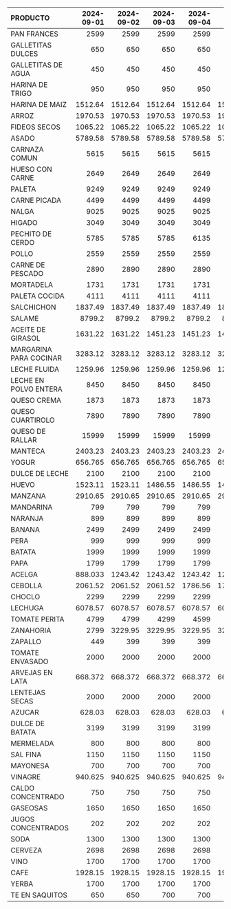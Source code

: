 | PRODUCTO               |   2024-09-01 |   2024-09-02 |   2024-09-03 |   2024-09-04 |   2024-09-05 |   2024-09-06 |   2024-09-07 |   2024-09-08 |   2024-09-09 |   2024-09-10 |   2024-09-11 |   2024-09-12 |   2024-09-13 |
|:-----------------------|-------------:|-------------:|-------------:|-------------:|-------------:|-------------:|-------------:|-------------:|-------------:|-------------:|-------------:|-------------:|-------------:|
| PAN FRANCES            |     2599     |     2599     |     2599     |     2599     |     2599     |     2599     |     2599     |     2599     |     2599     |     2599     |     2599     |     2599     |     2599     |
| GALLETITAS DULCES      |      650     |      650     |      650     |      650     |      650     |      650     |      650     |      650     |      650     |      650     |      650     |      650     |      650     |
| GALLETITAS DE AGUA     |      450     |      450     |      450     |      450     |      450     |      450     |      450     |      450     |      450     |      450     |      450     |      500     |      500     |
| HARINA DE TRIGO        |      950     |      950     |      950     |      950     |      950     |      950     |      950     |      950     |      950     |      950     |      950     |      950     |      950     |
| HARINA DE MAIZ         |     1512.64  |     1512.64  |     1512.64  |     1512.64  |     1512.64  |     1512.64  |     1512.64  |     1512.64  |     1512.64  |     1512.64  |     1512.64  |     1512.64  |     1512.64  |
| ARROZ                  |     1970.53  |     1970.53  |     1970.53  |     1970.53  |     1970.53  |     1970.53  |     1970.53  |     1970.53  |     1970.53  |     1970.53  |     1970.53  |     1970.53  |     1970.53  |
| FIDEOS SECOS           |     1065.22  |     1065.22  |     1065.22  |     1065.22  |     1065.22  |     1065.22  |     1065.22  |     1065.22  |     1065.22  |     1065.22  |     1065.22  |     1065.22  |     1065.22  |
| ASADO                  |     5789.58  |     5789.58  |     5789.58  |     5789.58  |     5789.58  |     5789.58  |     5789.58  |     5789.58  |     5789.58  |     5789.58  |     5789.58  |     5789.58  |     5789.58  |
| CARNAZA COMUN          |     5615     |     5615     |     5615     |     5615     |     5615     |     5615     |     5615     |     5615     |     5615     |     5615     |     5615     |     5615     |     5615     |
| HUESO CON CARNE        |     2649     |     2649     |     2649     |     2649     |     2649     |     2649     |     2649     |     2649     |     2649     |     2649     |     2649     |     2649     |     2649     |
| PALETA                 |     9249     |     9249     |     9249     |     9249     |     9249     |     9249     |     9249     |     9249     |     9249     |     9249     |     9249     |     9249     |     9249     |
| CARNE PICADA           |     4499     |     4499     |     4499     |     4499     |     4499     |     4499     |     4499     |     4499     |     4499     |     4499     |     4499     |     4499     |     4499     |
| NALGA                  |     9025     |     9025     |     9025     |     9025     |     9025     |     9025     |     9025     |     9025     |     9025     |     9025     |     9025     |     9025     |     9025     |
| HIGADO                 |     3049     |     3049     |     3049     |     3049     |     3049     |     3049     |     3049     |     3049     |     3049     |     3049     |     3049     |     3049     |     3049     |
| PECHITO DE CERDO       |     5785     |     5785     |     5785     |     6135     |     6135     |     6135     |     6135     |     6135     |     6135     |     6135     |     6135     |     6135     |     6135     |
| POLLO                  |     2559     |     2559     |     2559     |     2559     |     2559     |     2559     |     2559     |     2559     |     2559     |     2559     |     2559     |     2559     |     2559     |
| CARNE DE PESCADO       |     2890     |     2890     |     2890     |     2890     |     2890     |     2890     |     2890     |     2890     |     2890     |     2890     |     2890     |     2890     |     2890     |
| MORTADELA              |     1731     |     1731     |     1731     |     1731     |     1731     |     1731     |     1731     |     1731     |     1731     |     1904     |     1904     |     1904     |     1904     |
| PALETA COCIDA          |     4111     |     4111     |     4111     |     4111     |     4111     |     4111     |     4111     |     4111     |     4111     |     4522     |     4522     |     4522     |     4522     |
| SALCHICHON             |     1837.49  |     1837.49  |     1837.49  |     1837.49  |     1837.49  |     1837.49  |     1837.49  |     1837.49  |     1837.49  |     2020.75  |     2020.75  |     2020.75  |     2020.75  |
| SALAME                 |     8799.2   |     8799.2   |     8799.2   |     8799.2   |     8799.2   |     8799.2   |     8799.2   |     8799.2   |     8799.2   |     9599.2   |     9599.2   |     9599.2   |     9599.2   |
| ACEITE DE GIRASOL      |     1631.22  |     1631.22  |     1451.23  |     1451.23  |     1451.23  |     1451.23  |     1451.23  |     1451.23  |     1451.23  |     1451.23  |     1451.23  |     1451.23  |     1451.23  |
| MARGARINA PARA COCINAR |     3283.12  |     3283.12  |     3283.12  |     3283.12  |     3283.12  |     3283.12  |     3283.12  |     3283.12  |     3283.12  |     3283.12  |     3283.12  |     3283.12  |     3283.12  |
| LECHE FLUIDA           |     1259.96  |     1259.96  |     1259.96  |     1259.96  |     1259.96  |     1259.96  |     1259.96  |     1259.96  |     1259.96  |     1259.96  |     1259.96  |     1259.96  |     1259.96  |
| LECHE EN POLVO ENTERA  |     8450     |     8450     |     8450     |     8450     |     8450     |     8450     |     8450     |     8450     |     8450     |     8450     |     9206.17  |     9206.17  |     9206.17  |
| QUESO CREMA            |     1873     |     1873     |     1873     |     1873     |     1873     |     1873     |     1873     |     1873     |     1873     |     1873     |     1873     |     1873     |     1873     |
| QUESO CUARTIROLO       |     7890     |     7890     |     7890     |     7890     |     7890     |     7890     |     7890     |     7890     |     7890     |     7890     |     7890     |     7890     |     7890     |
| QUESO DE RALLAR        |    15999     |    15999     |    15999     |    15999     |    15999     |    15999     |    15999     |    15999     |    15999     |    15999     |    15999     |    15999     |    15999     |
| MANTECA                |     2403.23  |     2403.23  |     2403.23  |     2403.23  |     2403.23  |     2403.23  |     2403.23  |     2403.23  |     2403.23  |     2403.23  |     2403.23  |     2403.23  |     2403.23  |
| YOGUR                  |      656.765 |      656.765 |      656.765 |      656.765 |      656.765 |      656.765 |      656.765 |      656.765 |      656.765 |      656.765 |      656.765 |      656.765 |      656.765 |
| DULCE DE LECHE         |     2100     |     2100     |     2100     |     2100     |     2100     |     2100     |     2100     |     2100     |     2100     |     2100     |     2100     |     2100     |     2100     |
| HUEVO                  |     1523.11  |     1523.11  |     1486.55  |     1486.55  |     1437.57  |     1437.57  |     1437.57  |     1437.57  |     1437.57  |     1437.57  |     1437.57  |     1437.57  |     1437.57  |
| MANZANA                |     2910.65  |     2910.65  |     2910.65  |     2910.65  |     2910.65  |     2910.65  |     2910.65  |     2910.65  |     2910.65  |     2910.65  |     2910.65  |     2910.65  |     2910.65  |
| MANDARINA              |      799     |      799     |      799     |      799     |      799     |      799     |      799     |      799     |      799     |      799     |      799     |      799     |      799     |
| NARANJA                |      899     |      899     |      899     |      899     |      899     |      899     |      899     |      899     |      899     |      899     |      899     |      899     |      899     |
| BANANA                 |     2499     |     2499     |     2499     |     2499     |     2499     |     2499     |     2499     |     2499     |     2499     |     2299     |     2299     |     2299     |     2299     |
| PERA                   |      999     |      999     |      999     |      999     |      999     |      999     |      999     |      999     |      999     |      999     |      999     |      999     |      999     |
| BATATA                 |     1999     |     1999     |     1999     |     1999     |     1999     |     1999     |     1999     |     1999     |     1999     |     1999     |     1999     |     1999     |     1999     |
| PAPA                   |     1799     |     1799     |     1799     |     1799     |     1799     |     1799     |     1799     |     1799     |     1799     |     1799     |     1799     |     1799     |     1799     |
| ACELGA                 |      888.033 |     1243.42  |     1243.42  |     1243.42  |     1243.42  |     1243.42  |     1243.42  |     1243.42  |     1243.42  |     1243.42  |     1243.42  |     1243.42  |     1243.42  |
| CEBOLLA                |     2061.52  |     2061.52  |     2061.52  |     1786.56  |     1786.56  |     1786.56  |     1786.56  |     1786.56  |     1786.56  |     1786.56  |     1786.56  |     1786.56  |     1786.56  |
| CHOCLO                 |     2299     |     2299     |     2299     |     2299     |     2299     |     2299     |     2299     |     2299     |     2299     |     2599     |     2599     |     2599     |     2599     |
| LECHUGA                |     6078.57  |     6078.57  |     6078.57  |     6078.57  |     6078.57  |     6078.57  |     6078.57  |     6078.57  |     5673.2   |     5673.2   |     5673.2   |     5673.2   |     5470.51  |
| TOMATE PERITA          |     4799     |     4799     |     4299     |     4599     |     4599     |     4499     |     4999     |     4999     |     4999     |     4999     |     4999     |     4999     |     4999     |
| ZANAHORIA              |     2799     |     3229.95  |     3229.95  |     3229.95  |     3229.95  |     3229.95  |     3229.95  |     3229.95  |     3229.95  |     3229.95  |     3229.95  |     3229.95  |     3229.95  |
| ZAPALLO                |      449     |      399     |      399     |      399     |      399     |      469     |      499     |      499     |      499     |      499     |      499     |      499     |      649     |
| TOMATE ENVASADO        |     2000     |     2000     |     2000     |     2000     |     2000     |     2000     |     2000     |     2000     |     2000     |     2000     |     2000     |     2000     |     2000     |
| ARVEJAS EN LATA        |      668.372 |      668.372 |      668.372 |      668.372 |      668.372 |      668.372 |      668.372 |      668.372 |      668.372 |      668.372 |      668.372 |      668.372 |      668.372 |
| LENTEJAS SECAS         |     2000     |     2000     |     2000     |     2000     |     2000     |     2000     |     2000     |     2000     |     2000     |     2000     |     2000     |     2000     |     2000     |
| AZUCAR                 |      628.03  |      628.03  |      628.03  |      628.03  |      628.03  |      628.03  |      628.03  |      628.03  |      628.03  |      628.03  |      628.03  |      660.237 |      660.237 |
| DULCE DE BATATA        |     3199     |     3199     |     3199     |     3199     |     3199     |     3199     |     3199     |     3199     |     3199     |     3583.73  |     3583.73  |     3583.73  |     3583.73  |
| MERMELADA              |      800     |      800     |      800     |      800     |      800     |      800     |      800     |      800     |      800     |      800     |      800     |      800     |      800     |
| SAL FINA               |     1150     |     1150     |     1150     |     1150     |     1150     |     1150     |     1150     |     1150     |     1219     |     1219     |     1219     |     1219     |     1219     |
| MAYONESA               |      700     |      700     |      700     |      700     |      700     |      700     |      700     |      700     |      700     |      700     |      700     |      700     |      700     |
| VINAGRE                |      940.625 |      940.625 |      940.625 |      940.625 |      940.625 |      940.625 |      940.625 |      940.625 |      940.625 |      940.625 |      940.625 |      940.625 |      940.625 |
| CALDO CONCENTRADO      |      750     |      750     |      750     |      750     |      750     |      750     |      750     |      750     |      750     |      750     |      750     |      750     |      800     |
| GASEOSAS               |     1650     |     1650     |     1650     |     1650     |     1650     |     1650     |     1650     |     1650     |     1650     |     1650     |     1650     |     1650     |     1650     |
| JUGOS CONCENTRADOS     |      202     |      202     |      202     |      202     |      202     |      202     |      202     |      202     |      202     |      202     |      202     |      202     |      202     |
| SODA                   |     1300     |     1300     |     1300     |     1300     |     1300     |     1300     |     1300     |     1300     |     1300     |     1300     |     1300     |     1300     |     1300     |
| CERVEZA                |     2698     |     2698     |     2698     |     2698     |     2698     |     2698     |     2698     |     2698     |     2698     |     2698     |     2698     |     2698     |     2698     |
| VINO                   |     1700     |     1700     |     1700     |     1700     |     1700     |     1700     |     1700     |     1700     |     1700     |     1700     |     1700     |     1700     |     1700     |
| CAFE                   |     1928.15  |     1928.15  |     1928.15  |     1928.15  |     1928.15  |     1928.15  |     1928.15  |     1928.15  |     1928.15  |     1970.37  |     1970.37  |     1970.37  |     1970.37  |
| YERBA                  |     1700     |     1700     |     1700     |     1700     |     1700     |     1700     |     1700     |     1700     |     1700     |     1700     |     1700     |     1700     |     1700     |
| TE EN SAQUITOS         |      650     |      650     |      700     |      700     |      700     |      700     |      700     |      700     |      700     |      700     |      700     |      700     |      700     |